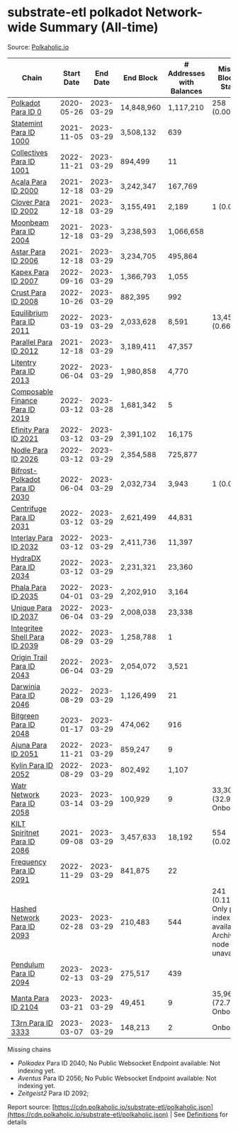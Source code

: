 # substrate-etl polkadot Network-wide Summary (All-time)

Source: [Polkaholic.io](https://polkaholic.io)


| Chain            | Start Date | End Date | End Block | # Addresses with Balances | Missing Blocks / Status |
| ---------------- | ---------- | ---------| --------- | ------------------------- | ----------------------- |
| [Polkadot Para ID 0](/polkadot/0-polkadot) | 2020-05-26 | 2023-03-29 | 14,848,960 |  1,117,210 | 258 (0.00%)  |
| [Statemint Para ID 1000](/polkadot/1000-statemint) | 2021-11-05 | 2023-03-29 | 3,508,132 |  639 |    |
| [Collectives Para ID 1001](/polkadot/1001-collectives) | 2022-11-21 | 2023-03-29 | 894,499 |  11 |    |
| [Acala Para ID 2000](/polkadot/2000-acala) | 2021-12-18 | 2023-03-29 | 3,242,347 |  167,769 |    |
| [Clover Para ID 2002](/polkadot/2002-clover) | 2021-12-18 | 2023-03-29 | 3,155,491 |  2,189 | 1 (0.00%)  |
| [Moonbeam Para ID 2004](/polkadot/2004-moonbeam) | 2021-12-18 | 2023-03-29 | 3,238,593 |  1,066,658 |    |
| [Astar Para ID 2006](/polkadot/2006-astar) | 2021-12-18 | 2023-03-29 | 3,234,705 |  495,864 |    |
| [Kapex Para ID 2007](/polkadot/2007-kapex) | 2022-09-16 | 2023-03-29 | 1,366,793 |  1,055 |    |
| [Crust Para ID 2008](/polkadot/2008-crust) | 2022-10-26 | 2023-03-29 | 882,395 |  992 |    |
| [Equilibrium Para ID 2011](/polkadot/2011-equilibrium) | 2022-03-19 | 2023-03-29 | 2,033,628 |  8,591 | 13,459 (0.66%)  |
| [Parallel Para ID 2012](/polkadot/2012-parallel) | 2021-12-18 | 2023-03-29 | 3,189,411 |  47,357 |    |
| [Litentry Para ID 2013](/polkadot/2013-litentry) | 2022-06-04 | 2023-03-29 | 1,980,858 |  4,770 |    |
| [Composable Finance Para ID 2019](/polkadot/2019-composable) | 2022-03-12 | 2023-03-28 | 1,681,342 |  5 |    |
| [Efinity Para ID 2021](/polkadot/2021-efinity) | 2022-03-12 | 2023-03-29 | 2,391,102 |  16,175 |    |
| [Nodle Para ID 2026](/polkadot/2026-nodle) | 2022-03-12 | 2023-03-29 | 2,354,588 |  725,877 |    |
| [Bifrost-Polkadot Para ID 2030](/polkadot/2030-bifrost-dot) | 2022-06-04 | 2023-03-29 | 2,032,734 |  3,943 | 1 (0.00%)  |
| [Centrifuge Para ID 2031](/polkadot/2031-centrifuge) | 2022-03-12 | 2023-03-29 | 2,621,499 |  44,831 |    |
| [Interlay Para ID 2032](/polkadot/2032-interlay) | 2022-03-12 | 2023-03-29 | 2,411,736 |  11,397 |    |
| [HydraDX Para ID 2034](/polkadot/2034-hydradx) | 2022-03-12 | 2023-03-29 | 2,231,321 |  23,360 |    |
| [Phala Para ID 2035](/polkadot/2035-phala) | 2022-04-01 | 2023-03-29 | 2,202,910 |  3,164 |    |
| [Unique Para ID 2037](/polkadot/2037-unique) | 2022-06-04 | 2023-03-29 | 2,008,038 |  23,338 |    |
| [Integritee Shell Para ID 2039](/polkadot/2039-integritee-shell) | 2022-08-29 | 2023-03-29 | 1,258,788 |  1 |    |
| [Origin Trail Para ID 2043](/polkadot/2043-origintrail) | 2022-06-04 | 2023-03-29 | 2,054,072 |  3,521 |    |
| [Darwinia Para ID 2046](/polkadot/2046-darwinia) | 2022-08-29 | 2023-03-29 | 1,126,499 |  21 |    |
| [Bitgreen Para ID 2048](/polkadot/2048-bitgreen) | 2023-01-17 | 2023-03-29 | 474,062 |  916 |    |
| [Ajuna Para ID 2051](/polkadot/2051-ajuna) | 2022-11-21 | 2023-03-29 | 859,247 |  9 |    |
| [Kylin Para ID 2052](/polkadot/2052-kylin) | 2022-08-29 | 2023-03-29 | 802,492 |  1,107 |    |
| [Watr Network Para ID 2058](/polkadot/2058-watr) | 2023-03-14 | 2023-03-29 | 100,929 |  9 | 33,300 (32.99%) Onboarding |
| [KILT Spiritnet Para ID 2086](/polkadot/2086-kilt) | 2021-09-08 | 2023-03-29 | 3,457,633 |  18,192 | 554 (0.02%)  |
| [Frequency Para ID 2091](/polkadot/2091-frequency) | 2022-11-29 | 2023-03-29 | 841,875 |  22 |    |
| [Hashed Network Para ID 2093](/polkadot/2093-hashed) | 2023-02-28 | 2023-03-29 | 210,483 |  544 | 241 (0.11%) Only partial index available: Archive node unavailable |
| [Pendulum Para ID 2094](/polkadot/2094-pendulum) | 2023-02-13 | 2023-03-29 | 275,517 |  439 |    |
| [Manta Para ID 2104](/polkadot/2104-manta) | 2023-03-21 | 2023-03-29 | 49,451 |  9 | 35,969 (72.74%) Onboarding |
| [T3rn Para ID 3333](/polkadot/3333-t3rn) | 2023-03-07 | 2023-03-29 | 148,213 |  2 |   Onboarding |

Missing chains


* *Polkadex* Para ID 2040; No Public Websocket Endpoint available: Not indexing yet.
* *Aventus* Para ID 2056; No Public Websocket Endpoint available: Not indexing yet.
* *Zeitgeist2* Para ID 2092; 

Report source: [https://cdn.polkaholic.io/substrate-etl/polkaholic.json](https://cdn.polkaholic.io/substrate-etl/polkaholic.json) | See [Definitions](/DEFINITIONS.md) for details
